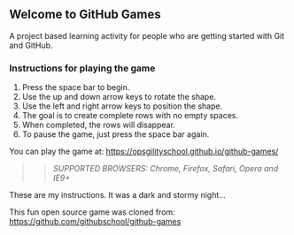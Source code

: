 ## Welcome to GitHub Games

A project based learning activity for people who are getting started with Git and GitHub.

### Instructions for playing the game

1. Press the space bar to begin.
2. Use the up and down arrow keys to rotate the shape.
3. Use the left and right arrow keys to position the shape.
4. The goal is to create complete rows with no empty spaces.
5. When completed, the rows will disappear.
6. To pause the game, just press the space bar again.

You can play the game at: https://opsgilityschool.github.io/github-games/

>> _*SUPPORTED BROWSERS*: Chrome, Firefox, Safari, Opera and IE9+_

These are my instructions. It was a dark and stormy night...

This fun open source game was cloned from: https://github.com/githubschool/github-games
